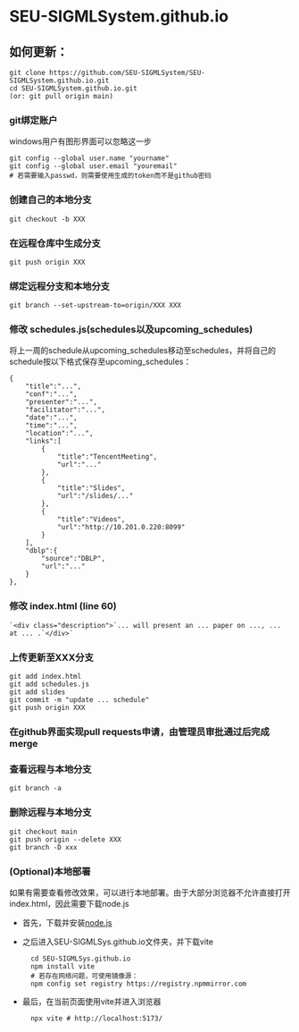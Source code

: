 # SEU-SIGMLSystem.github.io

## 如何更新：

    git clone https://github.com/SEU-SIGMLSystem/SEU-SIGMLSystem.github.io.git
    cd SEU-SIGMLSystem.github.io.git
    (or: git pull origin main)

### git绑定账户
windows用户有图形界面可以忽略这一步

    git config --global user.name "yourname"
    git config --global user.email "youremail"
    # 若需要输入passwd，则需要使用生成的token而不是github密码

### 创建自己的本地分支

    git checkout -b XXX

### 在远程仓库中生成分支

    git push origin XXX

### 绑定远程分支和本地分支

    git branch --set-upstream-to=origin/XXX XXX

### 修改 schedules.js(schedules以及upcoming_schedules)
将上一周的schedule从upcoming_schedules移动至schedules，并将自己的schedule按以下格式保存至upcoming_schedules：

    {
        "title":"...",
        "conf":"...",
        "presenter":"...",
        "facilitator":"...",
        "date":"...",
        "time":"...",
        "location":"...",
        "links":[
            {
                "title":"TencentMeeting",
                "url":"..."
            },
            {
                "title":"Slides",
                "url":"/slides/..."
            },
            {
                "title":"Videos",
                "url":"http://10.201.0.220:8099"
            }
        ],
        "dblp":{
            "source":"DBLP",
            "url":"..."
        }
    },

### 修改 index.html (line 60)

    `<div class="description">`... will present an ... paper on ..., ... at ... .`</div>`

### 上传更新至XXX分支

    git add index.html
    git add schedules.js
    git add slides
    git commit -m "update ... schedule"
    git push origin XXX

### 在github界面实现pull requests申请，由管理员审批通过后完成merge

### 查看远程与本地分支

    git branch -a

### 删除远程与本地分支

    git checkout main
    git push origin --delete XXX
    git branch -D xxx

### (Optional)本地部署
如果有需要查看修改效果，可以进行本地部署。由于大部分浏览器不允许直接打开index.html，因此需要下载node.js
- 首先，下载并安装[node.js](https://nodejs.org/zh-cn)
- 之后进入SEU-SIGMLSys.github.io文件夹，并下载vite
    
        cd SEU-SIGMLSys.github.io
        npm install vite
        # 若存在网络问题，可使用镜像源：
        npm config set registry https://registry.npmmirror.com
- 最后，在当前页面使用vite并进入浏览器

        npx vite # http://localhost:5173/
